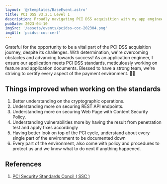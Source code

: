 ```yaml
---
layout: '@/templates/BaseEvent.astro'
title: PCI DSS v3.2.1 Level 1
description: Proudly navigating PCI DSS acquisition with my app engineer role, ensuring full compliance in every payment aspect. 🥳💪
pubDate: 2023-04-10
imgSrc: '/assets/events/pcidss-coc-202304.png'
imgAlt: 'pcidss-coc-cert'
---
```


Grateful for the opportunity to be a vital part of the PCI DSS acquisition journey, despite its challenges. With determination, we're overcoming obstacles and advancing towards success! As an application engineer, I ensure our application meets PCI DSS standards, meticulously working on feature and application documents. Blessed to have a strong team, we're striving to certify every aspect of the payment environment. 🥳💪

## Things improved when working on the standards

1. Better understanding on the cryptographic operations.
2. Understanding more on securing REST API endpoints.
3. Understanding more on securing Web Page with Content Security Policy.
4. Understanding vulnerabilities more by having the result from penetration test and apply fixes accordingly
5. Having better look on top of the PCI cycle, understand about every single part of the environment to be documented down
6. Every part of the environment, also come with policy and procedures to protect us and we know what to do next if anything happened.

## References

1. <a target="_blank" href="https://www.pcisecuritystandards.org/">PCI Security Standards Concil ( SSC )</a>
